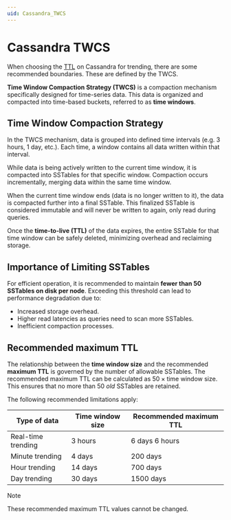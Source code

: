```yaml
---
uid: Cassandra_TWCS
---
```


# Cassandra TWCS

When choosing the [TTL](xref:Specifying_TTL_overrides) on Cassandra for trending, there are some recommended boundaries. These are defined by the TWCS.

**Time Window Compaction Strategy (TWCS)** is a compaction mechanism specifically designed for time-series data. This data is organized and compacted into time-based buckets, referred to as **time windows**.

## Time Window Compaction Strategy

In the TWCS mechanism, data is grouped into defined time intervals (e.g. 3 hours, 1 day, etc.). Each time, a window contains all data written within that interval.

While data is being actively written to the current time window, it is compacted into SSTables for that specific window. Compaction occurs incrementally, merging data within the same time window.

When the current time window ends (data is no longer written to it), the data is compacted further into a final SSTable. This finalized SSTable is considered immutable and will never be written to again, only read during queries.

Once the **time-to-live (TTL)** of the data expires, the entire SSTable for that time window can be safely deleted, minimizing overhead and reclaiming storage.

## Importance of Limiting SSTables

For efficient operation, it is recommended to maintain **fewer than 50 SSTables on disk per node**. Exceeding this threshold can lead to performance degradation due to:

- Increased storage overhead.
- Higher read latencies as queries need to scan more SSTables.
- Inefficient compaction processes.

## Recommended maximum TTL

The relationship between the **time window size** and the recommended **maximum TTL** is governed by the number of allowable SSTables. The recommended maximum TTL can be calculated as $50 \times \text{time window size}$. This ensures that no more than 50 *old* SSTables are retained.

The following recommended limitations apply:

| Type of data       | Time window size | Recommended maximum TTL |
|--------------------|------------------|-------------------------|
| Real-time trending | 3 hours          | 6 days 6 hours          |
| Minute trending    | 4 days           | 200 days                |
| Hour trending      | 14 days          | 700 days                |
| Day trending       | 30 days          | 1500 days               |

> [!NOTE]
> These recommended maximum TTL values cannot be changed.